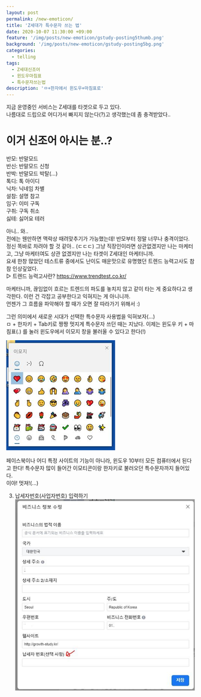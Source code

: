 ```yaml
---
layout: post
permalink: /new-emoticon/
title: 'Z세대가 특수문자 쓰는 법'
date: 2020-10-07 11:30:00 +09:00
feature: '/img/posts/new-emoticon/gstudy-posting5thumb.png'
background: '/img/posts/new-emoticon/gstudy-posting5bg.png'
categories:
  - telling
tags:
  - Z세대신조어
  - 윈도우마침표
  - 특수문자쓰는법
description: 'ㅁ+한자에서 윈도우+마침표로'
---
```


지금 운영중인 서비스는 Z세대를 타겟으로 두고 있다.  
나름대로 드립으로 어디가서 빠지지 않는다(?)고 생각했는데 좀 충격받았다..  

# 이거 신조어 아시는 분..?  

반모: 반말모드  
반신: 반말모드 신청  
반박: 반말모드 박탈(...)  
톡디: 톡 아이디  
닉차: 닉네임 차별  
설참: 설명 참고  
임구: 이미 구독  
구취: 구독 취소  
싫테: 싫어요 테러  

아니.. 와..  
전에는 웬만하면 맥락상 때려맞추기가 가능했는데! 반모부터 정말 너무나 충격이었다. 정신 똑바로 차려야 할 것 같아.. (ㄷㄷㄷ) 그냥 직장인이라면 상관없겠지만 나는 마케터고, 그냥 마케터여도 상관 없겠지만 나는 타겟이 Z세대인 마케터니까.  
요새 한창 많았던 테스트류 중에서도 난이도 매운맛으로 유명했던 트렌드 능력고사도 참 참 인상깊었다.  
▷ 트렌드 능력고사란? https://www.trendtest.co.kr/  

마케터니까, 끊임없이 흐르는 트렌드의 파도를 놓치지 않고 같이 타는 게 중요하다고 생각한다. 이런 건 각잡고 공부한다고 익혀지는 게 아니니까.  
언젠가 그 흐름을 파악해야 할 때가 오면 잘 따라가기 위해서 :)  

그런 의미에서 새로운 시대가 선택한 특수문자 사용법을 익혀보자(...)  
ㅁ + 한자키 + Tab키로 짱짱 멋지게 특수문자 쓰던 때는 지났다. 이제는 윈도우 키 + 마침표(.) 를 눌러 윈도우에서 이모지 창을 불러올 수 있다고 한다(!)  

![윈도우 마침표 이모티콘](/img/posts/new-emoticon/new-emoticons.jpg)

페이스북이나 어디 특정 사이트의 기능이 아니라, 윈도우 10부터 모든 컴퓨터에서 된다고 한다! 특수문자 많이 들어간 이모티콘이랑 한자키로 불러오던 특수문자까지 들어있다.  
이야! 멋져!(...)









 3. 납세자번호(사업자번호) 입력하기
 ![페이스북 납세자번호](/img/posts/facebook-business-number/fb-business3.jpg)
